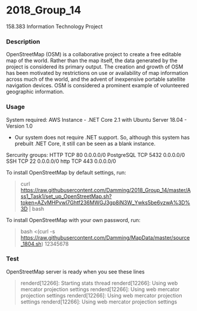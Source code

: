 # 2018_Group_14
158.383 Information Technology Project

### Description
OpenStreetMap (OSM) is a collaborative project to create a free editable map of the world. Rather than the map itself, the data generated by the project is considered its primary output. The creation and growth of OSM has been motivated by restrictions on use or availability of map information across much of the world, and the advent of inexpensive portable satellite navigation devices. OSM is considered a prominent example of volunteered geographic information.

### Usage
System required:
AWS Instance - .NET Core 2.1 with Ubuntu Server 18.04 - Version 1.0
* Our system does not require .NET support. So, although this system has prebuilt .NET Core, it still can be seen as a blank instance.

Sercurity groups:
HTTP 			TCP 	80 		0.0.0.0/0
PostgreSQL 		TCP		5432	0.0.0.0/0
SSH				TCP		22		0.0.0.0/0
http 			TCP		443		0.0.0.0/0

To install OpenStreetMap by default settings, run:
> curl https://raw.githubusercontent.com/Damming/2018_Group_14/master/Ass1_Task1/set_up_OpenStreetMap.sh?token=AZvMHPvwl7Ghtf236MWGJ3gp8iN3W_Ywks5be6vzwA%3D%3D | bash

To install OpenStreetMap with your own password, run:
> bash <(curl -s https://raw.githubusercontent.com/Damming/MapData/master/source_1804.sh) 12345678

### Test
OpenStreetMap server is ready when you see these lines
> renderd[12266]: Starting stats thread
> renderd[12266]: Using web mercator projection settings
> renderd[12266]: Using web mercator projection settings
> renderd[12266]: Using web mercator projection settings
> renderd[12266]: Using web mercator projection settings
